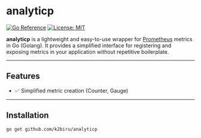# analyticp

[![Go Reference](https://pkg.go.dev/badge/github.com/k2biru/analyticp.svg)](https://pkg.go.dev/github.com/k2biru/analyticp)
[![License: MIT](https://img.shields.io/badge/License-MIT-yellow.svg)](LICENSE)

**analyticp** is a lightweight and easy-to-use wrapper for [Prometheus](https://prometheus.io/) metrics in Go (Golang). It provides a simplified interface for registering and exposing metrics in your application without repetitive boilerplate.

---

## Features

- ✅ Simplified metric creation (Counter, Gauge)

---

## Installation

```bash
go get github.com/k2biru/analyticp